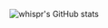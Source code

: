 ![whispr's GitHub stats](https://github-readme-stats.vercel.app/api?username=Trentinl&show_icons=true&theme=dark)
